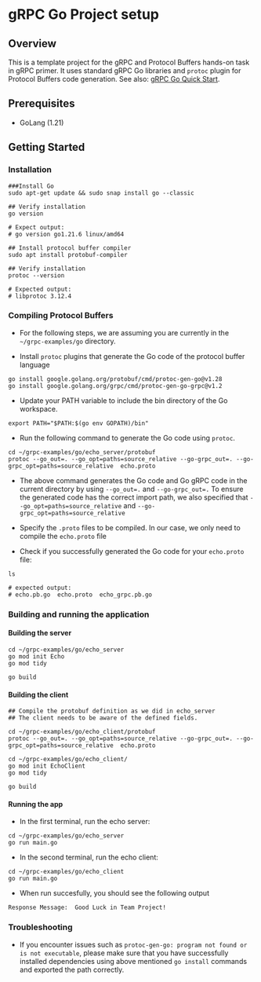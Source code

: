 # gRPC Go Project setup

## Overview

This is a template project for the gRPC and Protocol Buffers hands-on task in gRPC primer. It uses standard gRPC Go libraries and
`protoc` plugin for Protocol Buffers code generation. See also: [gRPC Go Quick Start](https://grpc.io/docs/languages/go/quickstart/).

## Prerequisites
- GoLang (1.21)

## Getting Started

### Installation

```
###Install Go
sudo apt-get update && sudo snap install go --classic

## Verify installation
go version

# Expect output:
# go version go1.21.6 linux/amd64

## Install protocol buffer compiler
sudo apt install protobuf-compiler

## Verify installation
protoc --version

# Expected output:
# libprotoc 3.12.4

```
### Compiling Protocol Buffers

- For the following steps, we are assuming you are currently in the `~/grpc-examples/go` directory.


- Install `protoc` plugins that generate the Go code of the protocol buffer language 

```
go install google.golang.org/protobuf/cmd/protoc-gen-go@v1.28
go install google.golang.org/grpc/cmd/protoc-gen-go-grpc@v1.2
```

- Update your PATH variable to include the bin directory of the Go workspace. 
```
export PATH="$PATH:$(go env GOPATH)/bin"
```

- Run the following command to generate the Go code using `protoc`. 

```
cd ~/grpc-examples/go/echo_server/protobuf
protoc --go_out=. --go_opt=paths=source_relative --go-grpc_out=. --go-grpc_opt=paths=source_relative  echo.proto
```
- The above command generates the Go code and Go gRPC code  in the current directory by using `--go_out=.` and  `--go-grpc_out=.` To ensure the generated code has the correct import path, we also specified that `--go_opt=paths=source_relative` and `--go-grpc_opt=paths=source_relative`

- Specify the `.proto` files to be compiled. In our case, we only need to compile the `echo.proto` file

- Check if you successfully generated the Go code for your `echo.proto` file:

```
ls

# expected output:
# echo.pb.go  echo.proto  echo_grpc.pb.go
```

### Building and running the application

#### Building the server

```
cd ~/grpc-examples/go/echo_server
go mod init Echo
go mod tidy

go build
```

#### Building the client

```
## Compile the protobuf definition as we did in echo_server
## The client needs to be aware of the defined fields.

cd ~/grpc-examples/go/echo_client/protobuf
protoc --go_out=. --go_opt=paths=source_relative --go-grpc_out=. --go-grpc_opt=paths=source_relative  echo.proto

cd ~/grpc-examples/go/echo_client/
go mod init EchoClient
go mod tidy

go build
```

#### Running the app

- In the first terminal, run the echo server:

```
cd ~/grpc-examples/go/echo_server
go run main.go
```

- In the second terminal, run the echo client:
  
```
cd ~/grpc-examples/go/echo_client
go run main.go
```

- When run succesfully, you should see the following output 

```
Response Message:  Good Luck in Team Project!
```

### Troubleshooting

- If you encounter issues such as `protoc-gen-go: program not found or is not executable`, please make sure that you have successfully installed dependencies using above mentioned `go install` commands and exported the path correctly. 
